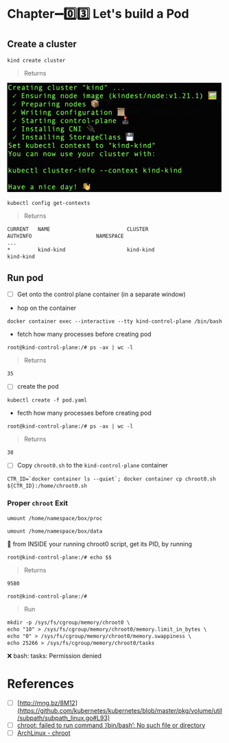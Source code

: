 # Chapter:heavy_minus_sign::zero::three: Let's build a Pod

## Create a cluster

```
kind create cluster
```
> Returns

<img src="../images/kind-return.png" width=500 > </img>

```
kubectl config get-contexts
```
> Returns
```
CURRENT   NAME                         CLUSTER                      AUTHINFO                     NAMESPACE
...
*         kind-kind                    kind-kind                    kind-kind                    
```

## Run pod


- [ ] Get onto the control plane container (in a separate window)

* hop on the container

```
docker container exec --interactive --tty kind-control-plane /bin/bash
````

* fetch how many processes before creating pod

```
root@kind-control-plane:/# ps -ax | wc -l
```
> Returns
```
35
```


- [ ] create the pod

```
kubectl create -f pod.yaml
```

* fecth how many processes before creating pod

```
root@kind-control-plane:/# ps -ax | wc -l
```
> Returns
```
38
```

- [ ] Copy `chroot0.sh` to the `kind-control-plane` container

```
CTR_ID=`docker container ls --quiet`; docker container cp chroot0.sh ${CTR_ID}:/home/chroot0.sh
```

### Proper `chroot` Exit

```
umount /home/namespace/box/proc
```
```
umount /home/namespace/box/data
```

:round_pushpin: from INSIDE your running chroot0 script, get its PID, by running

```
root@kind-control-plane:/# echo $$
```
> Returns
```
9580
```

```
root@kind-control-plane:/# 
```
> Run
```
mkdir -p /sys/fs/cgroup/memory/chroot0 \
echo "10" > /sys/fs/cgroup/memory/chroot0/memory.limit_in_bytes \
echo "0" > /sys/fs/cgroup/memory/chroot0/memory.swappiness \
echo 25266 > /sys/fs/cgroup/memory/chroot0/tasks
```

:x: bash: tasks: Permission denied

# References

- [ ] [http://mng.bz/8M12](https://github.com/kubernetes/kubernetes/blob/master/pkg/volume/util/subpath/subpath_linux.go#L93)
- [ ] [chroot: failed to run command ‘/bin/bash’: No such file or directory](https://unix.stackexchange.com/questions/128046/chroot-failed-to-run-command-bin-bash-no-such-file-or-directory)
- [ ] [ArchLinux - chroot](https://wiki.archlinux.org/title/chroot)
